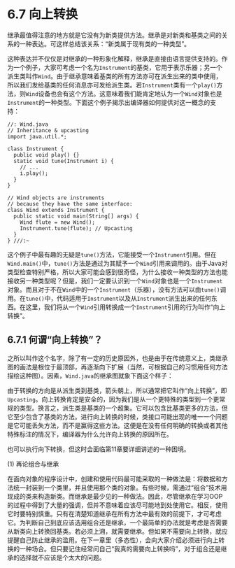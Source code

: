 # 6.7 向上转换


继承最值得注意的地方就是它没有为新类提供方法。继承是对新类和基类之间的关系的一种表达。可这样总结该关系：“新类属于现有类的一种类型”。

这种表达并不仅仅是对继承的一种形象化解释，继承是直接由语言提供支持的。作为一个例子，大家可考虑一个名为`Instrument`的基类，它用于表示乐器；另一个派生类叫作`Wind`。由于继承意味着基类的所有方法亦可在派生出来的类中使用，所以我们发给基类的任何消息亦可发给派生类。若`Instrument`类有一个`play()`方法，则`Wind`设备也会有这个方法。这意味着我们能肯定地认为一个`Wind`对象也是`Instrument`的一种类型。下面这个例子揭示出编译器如何提供对这一概念的支持：

```
//: Wind.java
// Inheritance & upcasting
import java.util.*;

class Instrument {
  public void play() {}
  static void tune(Instrument i) {
    // ...
    i.play();
  }
}

// Wind objects are instruments
// because they have the same interface:
class Wind extends Instrument {
  public static void main(String[] args) {
    Wind flute = new Wind();
    Instrument.tune(flute); // Upcasting
  }
} ///:~
```

这个例子中最有趣的无疑是`tune()`方法，它能接受一个`Instrument`引用。但在`Wind.main()`中，`tune()`方法是通过为其赋予一个`Wind`引用来调用的。由于Java对类型检查特别严格，所以大家可能会感到很奇怪，为什么接收一种类型的方法也能接收另一种类型呢？但是，我们一定要认识到一个`Wind`对象也是一个`Instrument`对象。而且对于不在`Wind`中的一个`Instrument`（乐器），没有方法可以由`tune()`调用。在`tune()`中，代码适用于`Instrument`以及从`Instrument`派生出来的任何东西。在这里，我们将从一个`Wind`引用转换成一个`Instrument`引用的行为叫作“向上转换”。

## 6.7.1 何谓“向上转换”？

之所以叫作这个名字，除了有一定的历史原因外，也是由于在传统意义上，类继承图的画法是根位于最顶部，再逐渐向下扩展（当然，可根据自己的习惯用任何方法描绘这种图）。因素，`Wind.java`的继承图就象下面这个样子：

由于转换的方向是从派生类到基类，箭头朝上，所以通常把它叫作“向上转换”，即`Upcasting`。向上转换肯定是安全的，因为我们是从一个更特殊的类型到一个更常规的类型。换言之，派生类是基类的一个超集。它可以包含比基类更多的方法，但它至少包含了基类的方法。进行向上转换的时候，类接口可能出现的唯一一个问题是它可能丢失方法，而不是赢得这些方法。这便是在没有任何明确的转换或者其他特殊标注的情况下，编译器为什么允许向上转换的原因所在。

也可以执行向下转换，但这时会面临第11章要详细讲述的一种困境。

(1) 再论组合与继承

在面向对象的程序设计中，创建和使用代码最可能采取的一种做法是：将数据和方法统一封装到一个类里，并且使用那个类的对象。有些时候，需通过“组合”技术用现成的类来构造新类。而继承是最少见的一种做法。因此，尽管继承在学习OOP的过程中得到了大量的强调，但并不意味着应该尽可能地到处使用它。相反，使用它时要特别慎重。只有在清楚知道继承在所有方法中最有效的前提下，才可考虑它。为判断自己到底应该选用组合还是继承，一个最简单的办法就是考虑是否需要从新类向上转换回基类。若必须上溯，就需要继承。但如果不需要向上转换，就应提醒自己防止继承的滥用。在下一章里（多态性），会向大家介绍必须进行向上转换的一种场合。但只要记住经常问自己“我真的需要向上转换吗”，对于组合还是继承的选择就不应该是个太大的问题。

